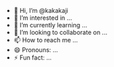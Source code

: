 - 👋 Hi, I’m @kakakaji
- 👀 I’m interested in ...
- 🌱 I’m currently learning ...
- 💞️ I’m looking to collaborate on ...
- 📫 How to reach me ...
- 😄 Pronouns: ...
- ⚡ Fun fact: ...

<!---
kakakaji/kakakaji is a ✨ special ✨ repository because its `README.md` (this file) appears on your GitHub profile.
You can click the Preview link to take a look at your changes.
--->
